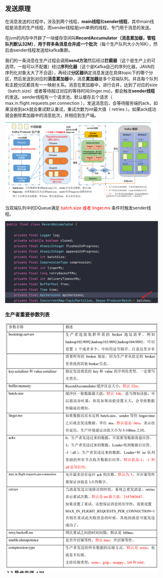 ## 发送原理

在消息发送的过程中，涉及到两个线程，**main线程**和**sender线程**，其中main线程是消息的生产线程，而sender线程是jvm单例的线程，专门用于消息的发送。

 在jvm的内存中开辟了一块缓存空间叫**RecordAccumulator（消息累加器，管程队列默认32M）**，**用于将多条消息合并成一个批次**（每个生产队列大小为16K），然后由sender线程发送给kafka集群。

 我们的一条消息在生产过程会调用**send方法**然后经过**拦截器**（这个是生产上的可选项，一般可以不配置）经过**序列化器**（这个是Kafka自己的序列化器，JAVA的序列化对象太大了不合适），再经过**分区器**确定消息发送在具体topic下的哪个分区，然后发送到对应的**消息累加器**中，消息**累加器**是多个双端队列。并且每个队列和主题分区都具有一一映射关系。消息在累加器中，进行合并，达到了对应的size（batch.size）或者等待超过对应的等待时间(linger.ms)，都会触发**sender线程**的发送。sender线程有一个请求池，默认缓存五个请求（ max.in.flight.requests.per.connection ），发送消息后，会等待服务端的ack，如果没收到ack就会重试默认重试，重试次数为int最大值（ retries ）。如果ack成功就会删除累加器中的消息批次，并相应到生产端。

![](images/1.生产者发送数据.jpg)

当双端队列中的DQueue满足 <font color=red >batch.size 或者 linger.ms</font> 条件时触发sender线程。

![](images/2.RecordAccumulator对象.jpg)



### **生产者重要参数列表**

![](images/3.生产者重要参数列表.jpg)







